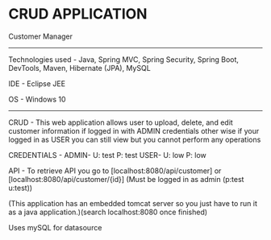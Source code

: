 # CRUD APPLICATION
Customer Manager

__________________________________________________________________________________________________________________________________________
Technologies used - Java, Spring MVC, Spring Security, Spring Boot, DevTools, Maven, Hibernate (JPA), MySQL

IDE - Eclipse JEE

OS - Windows 10

_________________________________________________________________________________________________________________________________________

CRUD -
  This web application allows user to upload, delete, and edit customer information if logged in with ADMIN credentials other wise if your logged in as USER    you can still view but you cannot perform any operations

CREDENTIALS - 
  ADMIN-
    U: test
    P: test
  USER-
    U: low
    P: low

API -
  To retrieve API you go to [localhost:8080/api/customer] or [localhost:8080/api/customer/{id}] (Must be logged in as admin (p:test u:test))

(This application has an embedded tomcat server so you just have to run it as a java application.)(search localhost:8080 once finished)

Uses mySQL for datasource







